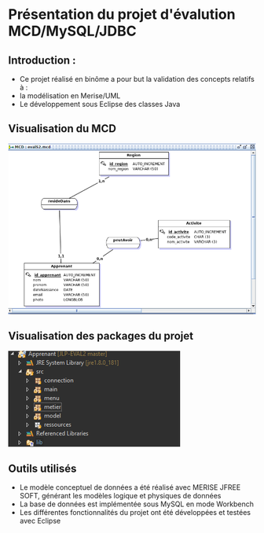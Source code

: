 # Présentation du projet d'évalution MCD/MySQL/JDBC
## Introduction :
* Ce projet réalisé en binôme a pour but la validation des concepts relatifs à : 
* la modélisation en Merise/UML
* Le développement sous Eclipse des classes Java

## Visualisation du MCD
![image](MCD_bd_apprenant.png)

## Visualisation des packages du projet
![image](package_bd_apprenant.PNG)

## Outils utilisés
* Le modèle conceptuel de données a été réalisé avec MERISE JFREE SOFT, générant les modèles logique et physiques de données
* La base de données est implémentée sous MySQL en mode Workbench
* Les différentes fonctionnalités du projet ont été développées et testées avec Eclipse
      
